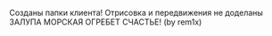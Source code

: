 Созданы папки клиента! Отрисовка и передвижения не доделаны
ЗАЛУПА МОРСКАЯ ОГРЕБЕТ СЧАСТЬЕ! (by rem1x)